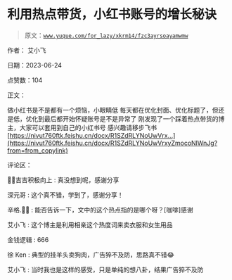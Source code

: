 # 利用热点带货，小红书账号的增长秘诀

> 原文：[`www.yuque.com/for_lazy/xkrm14/fzc3ayrsoayamwmw`](https://www.yuque.com/for_lazy/xkrm14/fzc3ayrsoayamwmw)

作者： 艾小飞

日期：2023-06-24

点赞数：104

正文：

做小红书是不是都有一个烦恼，小眼睛低 每天都在优化封面、优化标题了，但还是低，优化到最后都开始怀疑账号是不是异常了 刚发现了一个踩着热点带货的博主，大家可以套用到自己的小红书号 感兴趣请移步飞书 [https://nivut760ftk.feishu.cn/docx/R1SZdRLYNoUwVrx...](https://nivut760ftk.feishu.cn/docx/R1SZdRLYNoUwVrxyZmocoNlWnJg?from=from_copylink)

评论区：

💪🏻吉吉积极向上 : 真没想到呢，感谢分享

深元哥 : 这个真不错，学到了，感谢分享！

辛格.🧘‍♂️ : 能否告诉一下，文中的这个热点指的是哪个呀？[咖啡]感谢

艾小飞 : 这个博主是利用相亲这个热度词来卖衣服和女生用品

金钱逻辑 : 666

徐 Ken : 典型的挂羊头卖狗肉，广告猝不及防，思路真不错😂

艾小飞 : 当时我也是这样的感受，只是单纯的想八卦，结果广告猝不及防

